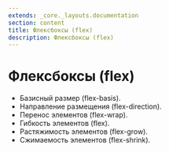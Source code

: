 ```yaml
---
extends: _core._layouts.documentation
section: content
title: Флексбоксы (flex)
description: Флексбоксы (flex)
---
```


# Флексбоксы (flex)

* Базисный размер (flex-basis).
* Направление размещения (flex-direction).
* Перенос элементов (flex-wrap).
* Гибкость элементов (flex).
* Растяжимость элементов (flex-grow).
* Сжимаемость элементов (flex-shrink).
